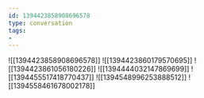 ```yaml
---
id: 1394423858908696578
type: conversation
tags:
- 
---
```

![[1394423858908696578]]
![[1394423860179570695]]
![[1394423861056180226]]
![[1394444032147869699]]
![[1394455517418770437]]
![[1394548996253888512]]
![[1394558461678002178]]

